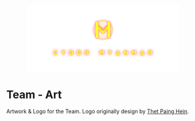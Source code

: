 <p align="center">
    <img src="./cover/cybermm/transparent-1k.png" width="400" />
</p>

# Team - Art

Artwork & Logo for the Team. Logo originally design by [Thet Paing Hein](https://github.com/pxakarit).
